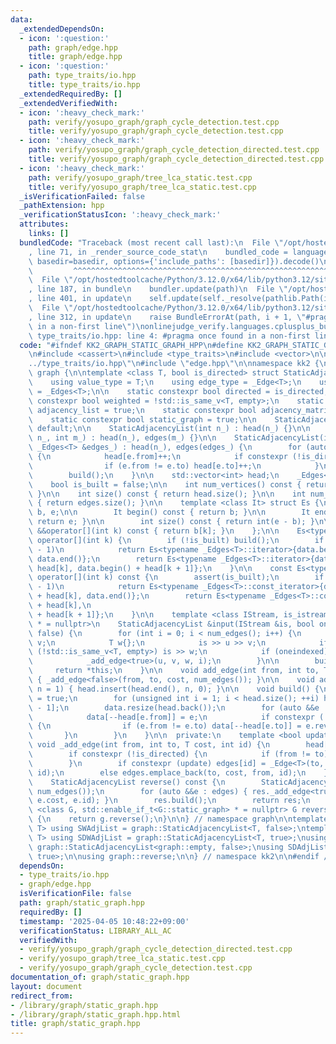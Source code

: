 ```yaml
---
data:
  _extendedDependsOn:
  - icon: ':question:'
    path: graph/edge.hpp
    title: graph/edge.hpp
  - icon: ':question:'
    path: type_traits/io.hpp
    title: type_traits/io.hpp
  _extendedRequiredBy: []
  _extendedVerifiedWith:
  - icon: ':heavy_check_mark:'
    path: verify/yosupo_graph/graph_cycle_detection.test.cpp
    title: verify/yosupo_graph/graph_cycle_detection.test.cpp
  - icon: ':heavy_check_mark:'
    path: verify/yosupo_graph/graph_cycle_detection_directed.test.cpp
    title: verify/yosupo_graph/graph_cycle_detection_directed.test.cpp
  - icon: ':heavy_check_mark:'
    path: verify/yosupo_graph/tree_lca_static.test.cpp
    title: verify/yosupo_graph/tree_lca_static.test.cpp
  _isVerificationFailed: false
  _pathExtension: hpp
  _verificationStatusIcon: ':heavy_check_mark:'
  attributes:
    links: []
  bundledCode: "Traceback (most recent call last):\n  File \"/opt/hostedtoolcache/Python/3.12.0/x64/lib/python3.12/site-packages/onlinejudge_verify/documentation/build.py\"\
    , line 71, in _render_source_code_stat\n    bundled_code = language.bundle(stat.path,\
    \ basedir=basedir, options={'include_paths': [basedir]}).decode()\n          \
    \         ^^^^^^^^^^^^^^^^^^^^^^^^^^^^^^^^^^^^^^^^^^^^^^^^^^^^^^^^^^^^^^^^^^^^^^^^^^^^^^^^^\n\
    \  File \"/opt/hostedtoolcache/Python/3.12.0/x64/lib/python3.12/site-packages/onlinejudge_verify/languages/cplusplus.py\"\
    , line 187, in bundle\n    bundler.update(path)\n  File \"/opt/hostedtoolcache/Python/3.12.0/x64/lib/python3.12/site-packages/onlinejudge_verify/languages/cplusplus_bundle.py\"\
    , line 401, in update\n    self.update(self._resolve(pathlib.Path(included), included_from=path))\n\
    \  File \"/opt/hostedtoolcache/Python/3.12.0/x64/lib/python3.12/site-packages/onlinejudge_verify/languages/cplusplus_bundle.py\"\
    , line 312, in update\n    raise BundleErrorAt(path, i + 1, \"#pragma once found\
    \ in a non-first line\")\nonlinejudge_verify.languages.cplusplus_bundle.BundleErrorAt:\
    \ type_traits/io.hpp: line 4: #pragma once found in a non-first line\n"
  code: "#ifndef KK2_GRAPH_STATIC_GRAPH_HPP\n#define KK2_GRAPH_STATIC_GRAPH_HPP 1\n\
    \n#include <cassert>\n#include <type_traits>\n#include <vector>\n\n#include \"\
    ../type_traits/io.hpp\"\n#include \"edge.hpp\"\n\nnamespace kk2 {\n\nnamespace\
    \ graph {\n\ntemplate <class T, bool is_directed> struct StaticAdjacencyList {\n\
    \    using value_type = T;\n    using edge_type = _Edge<T>;\n    using edge_container\
    \ = _Edges<T>;\n\n    static constexpr bool directed = is_directed;\n    static\
    \ constexpr bool weighted = !std::is_same_v<T, empty>;\n    static constexpr bool\
    \ adjacency_list = true;\n    static constexpr bool adjacency_matrix = false;\n\
    \    static constexpr bool static_graph = true;\n\n    StaticAdjacencyList() =\
    \ default;\n\n    StaticAdjacencyList(int n_) : head(n_) {}\n\n    StaticAdjacencyList(int\
    \ n_, int m_) : head(n_), edges(m_) {}\n\n    StaticAdjacencyList(int n_, const\
    \ _Edges<T> &edges_) : head(n_), edges(edges_) {\n        for (auto &&e : edges)\
    \ {\n            head[e.from]++;\n            if constexpr (!is_directed) {\n\
    \                if (e.from != e.to) head[e.to]++;\n            }\n        }\n\
    \        build();\n    }\n\n    std::vector<int> head;\n    _Edges<T> edges, data;\n\
    \    bool is_built = false;\n\n    int num_vertices() const { return head.size();\
    \ }\n\n    int size() const { return head.size(); }\n\n    int num_edges() const\
    \ { return edges.size(); }\n\n    template <class It> struct Es {\n        It\
    \ b, e;\n\n        It begin() const { return b; }\n\n        It end() const {\
    \ return e; }\n\n        int size() const { return int(e - b); }\n\n        auto\
    \ &&operator[](int k) const { return b[k]; }\n    };\n\n    Es<typename _Edges<T>::iterator>\
    \ operator[](int k) {\n        if (!is_built) build();\n        if (k == (int)head.size()\
    \ - 1)\n            return Es<typename _Edges<T>::iterator>{data.begin() + head[k],\
    \ data.end()};\n        return Es<typename _Edges<T>::iterator>{data.begin() +\
    \ head[k], data.begin() + head[k + 1]};\n    }\n\n    const Es<typename _Edges<T>::const_iterator>\
    \ operator[](int k) const {\n        assert(is_built);\n        if (k == (int)head.size()\
    \ - 1)\n            return Es<typename _Edges<T>::const_iterator>{data.begin()\
    \ + head[k], data.end()};\n        return Es<typename _Edges<T>::const_iterator>{data.begin()\
    \ + head[k],\n                                                      data.begin()\
    \ + head[k + 1]};\n    }\n\n    template <class IStream, is_istream_t<IStream>\
    \ * = nullptr>\n    StaticAdjacencyList &input(IStream &is, bool oneindexed =\
    \ false) {\n        for (int i = 0; i < num_edges(); i++) {\n            int u,\
    \ v;\n            T w{};\n            is >> u >> v;\n            if constexpr\
    \ (!std::is_same_v<T, empty>) is >> w;\n            if (oneindexed) --u, --v;\n\
    \            _add_edge<true>(u, v, w, i);\n        }\n\n        build();\n   \
    \     return *this;\n    }\n\n    void add_edge(int from, int to, T cost = T{})\
    \ { _add_edge<false>(from, to, cost, num_edges()); }\n\n    void add_vertex(int\
    \ n = 1) { head.insert(head.end(), n, 0); }\n\n    void build() {\n        is_built\
    \ = true;\n        for (unsigned int i = 1; i < head.size(); ++i) head[i] += head[i\
    \ - 1];\n        data.resize(head.back());\n        for (auto &&e : edges) {\n\
    \            data[--head[e.from]] = e;\n            if constexpr (!is_directed)\
    \ {\n                if (e.from != e.to) data[--head[e.to]] = e.rev();\n     \
    \       }\n        }\n    }\n\n  private:\n    template <bool update = false>\
    \ void _add_edge(int from, int to, T cost, int id) {\n        head[from]++;\n\
    \        if constexpr (!is_directed) {\n            if (from != to) head[to]++;\n\
    \        }\n        if constexpr (update) edges[id] = _Edge<T>(to, cost, from,\
    \ id);\n        else edges.emplace_back(to, cost, from, id);\n    }\n\n  public:\n\
    \    StaticAdjacencyList reverse() const {\n        StaticAdjacencyList res(num_vertices(),\
    \ num_edges());\n        for (auto &&e : edges) { res._add_edge<true>(e.to, e.from,\
    \ e.cost, e.id); }\n        res.build();\n        return res;\n    }\n};\n\ntemplate\
    \ <class G, std::enable_if_t<G::static_graph> * = nullptr> G reverse(const G &g)\
    \ {\n    return g.reverse();\n}\n\n} // namespace graph\n\ntemplate <typename\
    \ T> using SWAdjList = graph::StaticAdjacencyList<T, false>;\ntemplate <typename\
    \ T> using SDWAdjList = graph::StaticAdjacencyList<T, true>;\nusing SAdjList =\
    \ graph::StaticAdjacencyList<graph::empty, false>;\nusing SDAdjList = graph::StaticAdjacencyList<graph::empty,\
    \ true>;\n\nusing graph::reverse;\n\n} // namespace kk2\n\n#endif // KK2_GRAPH_STATIC_GRAPH_HPP\n"
  dependsOn:
  - type_traits/io.hpp
  - graph/edge.hpp
  isVerificationFile: false
  path: graph/static_graph.hpp
  requiredBy: []
  timestamp: '2025-04-05 10:48:22+09:00'
  verificationStatus: LIBRARY_ALL_AC
  verifiedWith:
  - verify/yosupo_graph/graph_cycle_detection_directed.test.cpp
  - verify/yosupo_graph/tree_lca_static.test.cpp
  - verify/yosupo_graph/graph_cycle_detection.test.cpp
documentation_of: graph/static_graph.hpp
layout: document
redirect_from:
- /library/graph/static_graph.hpp
- /library/graph/static_graph.hpp.html
title: graph/static_graph.hpp
---
```

